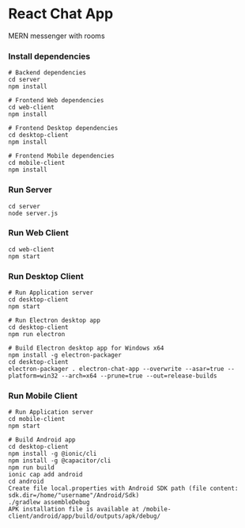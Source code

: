 # React Chat App
MERN messenger with rooms

### Install dependencies

```
# Backend dependencies
cd server
npm install
```

```
# Frontend Web dependencies
cd web-client
npm install
```

```
# Frontend Desktop dependencies
cd desktop-client
npm install
```

```
# Frontend Mobile dependencies
cd mobile-client
npm install
```

### Run Server

```
cd server
node server.js
```

### Run Web Client

```
cd web-client
npm start
```

### Run Desktop Client

```
# Run Application server
cd desktop-client
npm start
```

```
# Run Electron desktop app
cd desktop-client
npm run electron
```

```
# Build Electron desktop app for Windows x64
npm install -g electron-packager
cd desktop-client
electron-packager . electron-chat-app --overwrite --asar=true --platform=win32 --arch=x64 --prune=true --out=release-builds
```

### Run Mobile Client

```
# Run Application server
cd mobile-client
npm start
```

```
# Build Android app
cd desktop-client
npm install -g @ionic/cli
npm install -g @capacitor/cli
npm run build
ionic cap add android
cd android
Create file local.properties with Android SDK path (file content: sdk.dir=/home/"username"/Android/Sdk)
./gradlew assembleDebug
APK installation file is available at /mobile-client/android/app/build/outputs/apk/debug/
```
